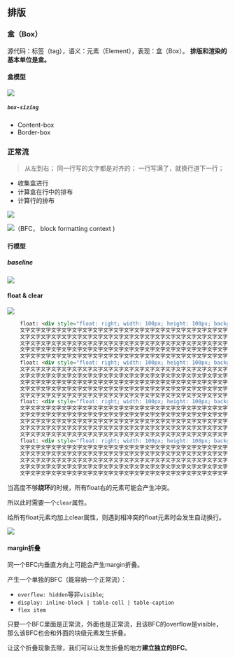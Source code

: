 ## 排版

### 盒（Box）
源代码：标签（tag），语义：元素（Element），表现：盒（Box）。
**排版和渲染的基本单位是盒。**

#### 盒模型

![](https://gitee.com/httishere/blog-image/raw/master/img/WechatIMG1084.png)

##### `box-sizing`

- Content-box
- Border-box

### 正常流

> 从左到右；
> 同一行写的文字都是对齐的；
> 一行写满了，就换行道下一行；

- 收集盒进行
- 计算盒在行中的排布
- 计算行的排布

![](https://gitee.com/httishere/blog-image/raw/master/img/Xnip2021-12-13_10-47-21.jpg)

![](https://gitee.com/httishere/blog-image/raw/master/img/Xnip2021-12-13_10-50-08.jpg)（BFC， block formatting context )

#### 行模型

##### baseline

![](https://gitee.com/httishere/blog-image/raw/master/img/20211213110129.png)

#### float & clear

![](https://gitee.com/httishere/blog-image/raw/master/img/20211213162357.png)

```html
    float: <div style="float: right; width: 100px; height: 100px; background: pink;"></div>
    文字文字文字文字文字文字文字文字文字文字文字文字文字文字文字文字文字文字文字文字文字
    文字文字文字文字文字文字文字文字文字文字文字文字文字文字文字文字文字文字文字文字文字
    文字文字文字文字文字文字文字文字文字文字文字文字文字文字文字文字文字文字文字文字文字
    文字文字文字文字文字文字文字文字文字文字文字文字文字文字文字文字文字文字文字文字文字
    文字文字文字文字文字文字文字文字文字文字文字文字文字文字文字文字文字文字文字文字文字
    float: <div style="float: right; width: 100px; height: 100px; background: pink;"></div>
    文字文字文字文字文字文字文字文字文字文字文字文字文字文字文字文字文字文字文字文字文字
    文字文字文字文字文字文字文字文字文字文字文字文字文字文字文字文字文字文字文字文字文字
    文字文字文字文字文字文字文字文字文字文字文字文字文字文字文字文字文字文字文字文字文字
    文字文字文字文字文字文字文字文字文字文字文字文字文字文字文字文字文字文字文字文字文字
    文字文字文字文字文字文字文字文字文字文字文字文字文字文字文字文字文字文字文字文字文字
    float: <div style="float: right; width: 100px; height: 100px; background: pink;"></div>
    文字文字文字文字文字文字文字文字文字文字文字文字文字文字文字文字文字文字文字文字文字
    文字文字文字文字文字文字文字文字文字文字文字文字文字文字文字文字文字文字文字文字文字
    文字文字文字文字文字文字文字文字文字文字文字文字文字文字文字文字文字文字文字文字文字
    文字文字文字文字文字文字文字文字文字文字文字文字文字文字文字文字文字文字文字文字文字
    文字文字文字文字文字文字文字文字文字文字文字文字文字文字文字文字文字文字文字文字文字
    float: <div style="float: right; width: 100px; height: 100px; background: pink;"></div>
    文字文字文字文字文字文字文字文字文字文字文字文字文字文字文字文字文字文字文字文字文字
    文字文字文字文字文字文字文字文字文字文字文字文字文字文字文字文字文字文字文字文字文字
    文字文字文字文字文字文字文字文字文字文字文字文字文字文字文字文字文字文字文字文字文字
    文字文字文字文字文字文字文字文字文字文字文字文字文字文字文字文字文字文字文字文字文字
    文字文字文字文字文字文字文字文字文字文字文字文字文字文字文字文字文字文字文字文字文字
```

当高度不够**绕环**的时候，所有float右的元素可能会产生冲突。

所以此时需要一个`clear`属性。

给所有float元素均加上clear属性，则遇到相冲突的float元素时会发生自动换行。

![](https://gitee.com/httishere/blog-image/raw/master/img/20211213162627.png)

#### margin折叠

同一个BFC内垂直方向上可能会产生margin折叠。

产生一个单独的BFC（能容纳一个正常流）：

- `overflow: hidden`等非`visible`;
- `display: inline-block | table-cell | table-caption`
- `flex item`

只要一个BFC里面是正常流，外面也是正常流，且该BFC的overflow是visible，那么该BFC也会和外面的块级元素发生折叠。

让这个折叠现象去除，我们可以让发生折叠的地方**建立独立的BFC**。